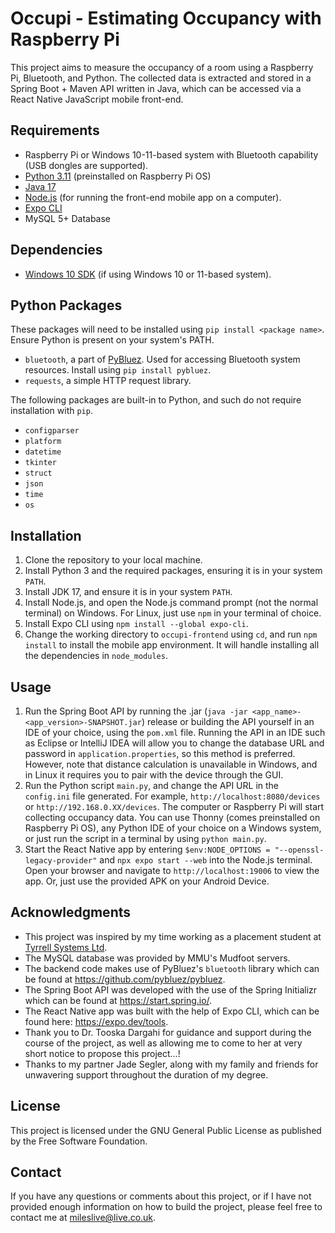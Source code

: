 # Occupi - Estimating Occupancy with Raspberry Pi

This project aims to measure the occupancy of a room using a Raspberry Pi, Bluetooth, and Python. The collected data is extracted and stored in a Spring Boot + Maven API written in Java, which can be accessed via a React Native JavaScript mobile front-end.

## Requirements

- Raspberry Pi or Windows 10-11-based system with Bluetooth capability (USB dongles are supported).
- [Python 3.11](https://www.python.org/downloads/) (preinstalled on Raspberry Pi OS)
- [Java 17](https://jdk.java.net/archive/)
- [Node.js](https://nodejs.org/en) (for running the front-end mobile app on a computer).
- [Expo CLI](https://expo.dev/tools)
- MySQL 5+ Database

## Dependencies
- [Windows 10 SDK](https://developer.microsoft.com/en-us/windows/downloads/windows-sdk/) (if using Windows 10 or 11-based system).

## Python Packages
These packages will need to be installed using `pip install <package name>`. Ensure Python is present on your system's PATH.
- `bluetooth`, a part of [PyBluez](https://pybluez.readthedocs.io/en/latest/). Used for accessing Bluetooth system resources. Install using `pip install pybluez`.
- `requests`, a simple HTTP request library.

The following packages are built-in to Python, and such do not require installation with `pip`.

- `configparser` 
- `platform`
- `datetime`
- `tkinter`
- `struct`
- `json`
- `time`
- `os`

## Installation

1. Clone the repository to your local machine.
2. Install Python 3 and the required packages, ensuring it is in your system `PATH`.
3. Install JDK 17, and ensure it is in your system `PATH`.
4. Install Node.js, and open the Node.js command prompt (not the normal terminal) on Windows. For Linux, just use `npm` in your terminal of choice.
5. Install Expo CLI using `npm install --global expo-cli`.
6. Change the working directory to `occupi-frontend` using `cd`, and run `npm install` to install the mobile app environment. It will handle installing all the dependencies in `node_modules`.

## Usage

1. Run the Spring Boot API by running the .jar (`java -jar <app_name>-<app_version>-SNAPSHOT.jar`) release or building the API yourself in an IDE of your choice, using the `pom.xml` file. Running the API in an IDE such as Eclipse or IntelliJ IDEA will allow you to change the database URL and password in `application.properties`, so this method is preferred.
However, note that distance calculation is unavailable in Windows, and in Linux it requires you to pair with the device through the GUI.
2. Run the Python script `main.py`, and change the API URL in the `config.ini` file generated. For example, `http://localhost:8080/devices` or `http://192.168.0.XX/devices`. The computer or Raspberry Pi will start collecting occupancy data. You can use Thonny (comes preinstalled on Raspberry Pi OS), any Python IDE of your choice on a Windows system, or just run the script in a terminal by using `python main.py`.
3. Start the React Native app by entering `$env:NODE_OPTIONS = "--openssl-legacy-provider"` and `npx expo start --web` into the Node.js terminal. Open your browser and  navigate to `http://localhost:19006` to view the app. Or, just use the provided APK on your Android Device.

## Acknowledgments

- This project was inspired by my time working as a placement student at [Tyrrell Systems Ltd](https://tyrrellsystems.com/).
- The MySQL database was provided by MMU's Mudfoot servers.
- The backend code makes use of PyBluez's `bluetooth`  library which can be found at https://github.com/pybluez/pybluez.
- The Spring Boot API was developed with the use of the Spring Initializr which can be found at https://start.spring.io/.
- The React Native app was built with the help of Expo CLI, which can be found here: https://expo.dev/tools.
- Thank you to Dr. Tooska Dargahi for guidance and support during the course of the project, as well as allowing me to come to her at very short notice to propose this project...!
- Thanks to my partner Jade Segler, along with my family and friends for unwavering support throughout the duration of my degree.

## License

This project is licensed under the GNU General Public License as published by the Free Software Foundation.

## Contact

If you have any questions or comments about this project, or if I have not provided enough information on how to build the project, please feel free to contact me at mileslive@live.co.uk.